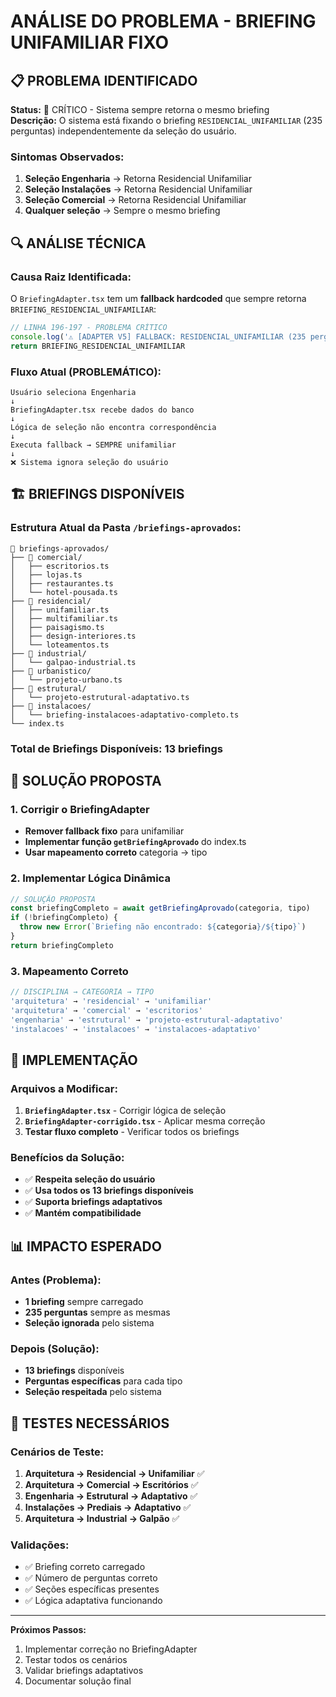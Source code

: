 # ANÁLISE DO PROBLEMA - BRIEFING UNIFAMILIAR FIXO

## 📋 PROBLEMA IDENTIFICADO

**Status:** 🔴 CRÍTICO - Sistema sempre retorna o mesmo briefing  
**Descrição:** O sistema está fixando o briefing `RESIDENCIAL_UNIFAMILIAR` (235 perguntas) independentemente da seleção do usuário.

### Sintomas Observados:
1. **Seleção Engenharia** → Retorna Residencial Unifamiliar
2. **Seleção Instalações** → Retorna Residencial Unifamiliar  
3. **Seleção Comercial** → Retorna Residencial Unifamiliar
4. **Qualquer seleção** → Sempre o mesmo briefing

## 🔍 ANÁLISE TÉCNICA

### Causa Raiz Identificada:
O `BriefingAdapter.tsx` tem um **fallback hardcoded** que sempre retorna `BRIEFING_RESIDENCIAL_UNIFAMILIAR`:

```typescript
// LINHA 196-197 - PROBLEMA CRÍTICO
console.log('⚠️ [ADAPTER V5] FALLBACK: RESIDENCIAL_UNIFAMILIAR (235 perguntas)')
return BRIEFING_RESIDENCIAL_UNIFAMILIAR
```

### Fluxo Atual (PROBLEMÁTICO):
```
Usuário seleciona Engenharia
↓
BriefingAdapter.tsx recebe dados do banco
↓
Lógica de seleção não encontra correspondência
↓
Executa fallback → SEMPRE unifamiliar
↓
❌ Sistema ignora seleção do usuário
```

## 🏗️ BRIEFINGS DISPONÍVEIS

### Estrutura Atual da Pasta `/briefings-aprovados`:
```
📁 briefings-aprovados/
├── 📁 comercial/
│   ├── escritorios.ts
│   ├── lojas.ts
│   ├── restaurantes.ts
│   └── hotel-pousada.ts
├── 📁 residencial/
│   ├── unifamiliar.ts
│   ├── multifamiliar.ts
│   ├── paisagismo.ts
│   ├── design-interiores.ts
│   └── loteamentos.ts
├── 📁 industrial/
│   └── galpao-industrial.ts
├── 📁 urbanistico/
│   └── projeto-urbano.ts
├── 📁 estrutural/
│   └── projeto-estrutural-adaptativo.ts
├── 📁 instalacoes/
│   └── briefing-instalacoes-adaptativo-completo.ts
└── index.ts
```

### Total de Briefings Disponíveis: **13 briefings**

## 🚀 SOLUÇÃO PROPOSTA

### 1. Corrigir o BriefingAdapter
- **Remover fallback fixo** para unifamiliar
- **Implementar função `getBriefingAprovado`** do index.ts
- **Usar mapeamento correto** categoria → tipo

### 2. Implementar Lógica Dinâmica
```typescript
// SOLUÇÃO PROPOSTA
const briefingCompleto = await getBriefingAprovado(categoria, tipo)
if (!briefingCompleto) {
  throw new Error(`Briefing não encontrado: ${categoria}/${tipo}`)
}
return briefingCompleto
```

### 3. Mapeamento Correto
```typescript
// DISCIPLINA → CATEGORIA → TIPO
'arquitetura' → 'residencial' → 'unifamiliar'
'arquitetura' → 'comercial' → 'escritorios'
'engenharia' → 'estrutural' → 'projeto-estrutural-adaptativo'
'instalacoes' → 'instalacoes' → 'instalacoes-adaptativo'
```

## 🔧 IMPLEMENTAÇÃO

### Arquivos a Modificar:
1. **`BriefingAdapter.tsx`** - Corrigir lógica de seleção
2. **`BriefingAdapter-corrigido.tsx`** - Aplicar mesma correção
3. **Testar fluxo completo** - Verificar todos os briefings

### Benefícios da Solução:
- ✅ **Respeita seleção do usuário**
- ✅ **Usa todos os 13 briefings disponíveis**
- ✅ **Suporta briefings adaptativos**
- ✅ **Mantém compatibilidade**

## 📊 IMPACTO ESPERADO

### Antes (Problema):
- **1 briefing** sempre carregado
- **235 perguntas** sempre as mesmas
- **Seleção ignorada** pelo sistema

### Depois (Solução):
- **13 briefings** disponíveis
- **Perguntas específicas** para cada tipo
- **Seleção respeitada** pelo sistema

## 🧪 TESTES NECESSÁRIOS

### Cenários de Teste:
1. **Arquitetura → Residencial → Unifamiliar** ✅
2. **Arquitetura → Comercial → Escritórios** ✅
3. **Engenharia → Estrutural → Adaptativo** ✅
4. **Instalações → Prediais → Adaptativo** ✅
5. **Arquitetura → Industrial → Galpão** ✅

### Validações:
- ✅ Briefing correto carregado
- ✅ Número de perguntas correto
- ✅ Seções específicas presentes
- ✅ Lógica adaptativa funcionando

---

**Próximos Passos:**
1. Implementar correção no BriefingAdapter
2. Testar todos os cenários
3. Validar briefings adaptativos
4. Documentar solução final 